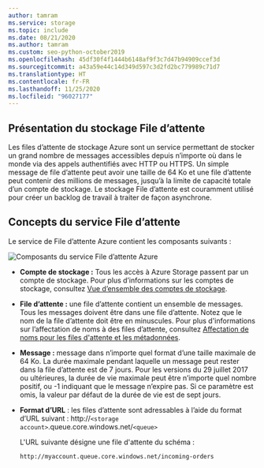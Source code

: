 ```yaml
---
author: tamram
ms.service: storage
ms.topic: include
ms.date: 08/21/2020
ms.author: tamram
ms.custom: seo-python-october2019
ms.openlocfilehash: 45df30f4f1444b6148af9f3c7d47b94909ccef3d
ms.sourcegitcommit: a43a59e44c14d349d597c3d2fd2bc779989c71d7
ms.translationtype: HT
ms.contentlocale: fr-FR
ms.lasthandoff: 11/25/2020
ms.locfileid: "96027177"
---
```

## <a name="what-is-queue-storage"></a>Présentation du stockage File d’attente

Les files d’attente de stockage Azure sont un service permettant de stocker un grand nombre de messages accessibles depuis n’importe où dans le monde via des appels authentifiés avec HTTP ou HTTPS. Un simple message de file d’attente peut avoir une taille de 64 Ko et une file d’attente peut contenir des millions de messages, jusqu’à la limite de capacité totale d’un compte de stockage. Le stockage File d’attente est couramment utilisé pour créer un backlog de travail à traiter de façon asynchrone.

## <a name="queue-service-concepts"></a>Concepts du service File d’attente

Le service de File d’attente Azure contient les composants suivants :

![Composants du service File d’attente Azure](./media/storage-queue-concepts-include/azure-queue-service-components.png)

* **Compte de stockage :** Tous les accès à Azure Storage passent par un compte de stockage. Pour plus d’informations sur les comptes de stockage, consultez [Vue d’ensemble des comptes de stockage](../articles/storage/common/storage-account-overview.md).
* **File d’attente :** une file d’attente contient un ensemble de messages. Tous les messages doivent être dans une file d’attente. Notez que le nom de la file d’attente doit être en minuscules. Pour plus d'informations sur l’affectation de noms à des files d’attente, consultez [Affectation de noms pour les files d'attente et les métadonnées](/rest/api/storageservices/Naming-Queues-and-Metadata).
* **Message :** message dans n’importe quel format d’une taille maximale de 64 Ko. La durée maximale pendant laquelle un message peut rester dans la file d’attente est de 7 jours. Pour les versions du 29 juillet 2017 ou ultérieures, la durée de vie maximale peut être n’importe quel nombre positif, ou -1 indiquant que le message n’expire pas. Si ce paramètre est omis, la valeur par défaut de la durée de vie est de sept jours.
* **Format d’URL** : les files d’attente sont adressables à l’aide du format d’URL suivant : http://`<storage account>`.queue.core.windows.net/`<queue>`

    L'URL suivante désigne une file d'attente du schéma :

    `http://myaccount.queue.core.windows.net/incoming-orders`